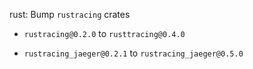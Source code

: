 rust: Bump `rustracing` crates

- `rustracing@0.2.0` to `rusttracing@0.4.0`

- `rustracing_jaeger@0.2.1` to `rustracing_jaeger@0.5.0`
